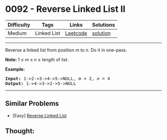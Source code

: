 # 0092 - Reverse Linked List II

Difficulty  | Tags | Links | Solutions
----------- | ---- | ----- | -----
Medium | Linked List | [Leetcode](https://leetcode.com/problems/reverse-linked-list-ii) | [solution](https://leetcode.com/problems/reverse-linked-list-ii/solution/)


-----------

<p>Reverse a linked list from position <em>m</em> to <em>n</em>. Do it in one-pass.</p>

<p><strong>Note:&nbsp;</strong>1 &le; <em>m</em> &le; <em>n</em> &le; length of list.</p>

<p><strong>Example:</strong></p>

<pre>
<strong>Input:</strong> 1-&gt;2-&gt;3-&gt;4-&gt;5-&gt;NULL, <em>m</em> = 2, <em>n</em> = 4
<strong>Output:</strong> 1-&gt;4-&gt;3-&gt;2-&gt;5-&gt;NULL
</pre>


-----------


## Similar Problems

- [Easy] [Reverse Linked List](reverse-linked-list)




## Thought:
